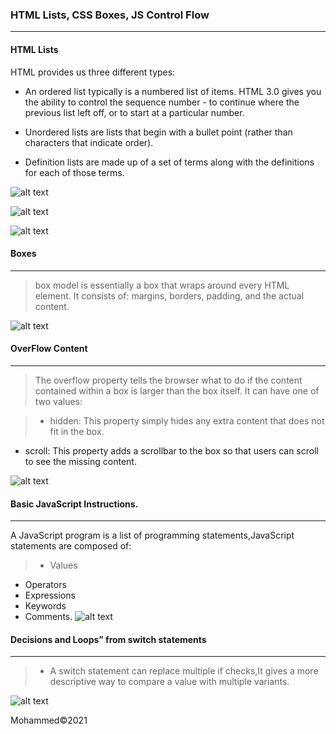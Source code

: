 ### HTML Lists, CSS Boxes, JS Control Flow
-----
#### HTML Lists
HTML provides us three different types:

* An ordered list typically is a numbered list of items. HTML 3.0 gives you the ability to control the sequence number - to continue where the previous list left off, or to start at a particular number.

* Unordered lists are lists that begin with a bullet point
(rather than characters that indicate order).
* Definition lists are made up of a set of terms along with the definitions for each of those terms.

![alt text](https://i2.wp.com/www.tutorialbrain.com/wp-content/uploads/2019/01/ordered-list.jpg?fit=474%2C397&ssl=1.png)

![alt text](https://static.javatpoint.com/htmlpages/images/html-unordered-list-bulleted-list.png)

![alt text](https://cdn.educba.com/academy/wp-content/uploads/2019/12/html-descrition-list-op-6-PNG-300x154.png)

#### Boxes
------
>box model is essentially a box that wraps around every HTML element. It consists of: margins, borders, padding, and the actual content.

![alt text](https://i.stack.imgur.com/PSuyr.png.png)

#### OverFlow Content 
---------------------
>The overflow property tells the
browser what to do if the content
contained within a box is larger
than the box itself. It can have
one of two values:

>* hidden:
This property simply hides any
extra content that does not fit in
the box.
* scroll:
This property adds a scrollbar to
the box so that users can scroll
to see the missing content.

![alt text](https://codebridgeplus.com/wp-content/uploads/Csslist2_overflow.png)

#### Basic JavaScript Instructions.
---
A JavaScript program is a list of programming statements,JavaScript statements are composed of:

>* Values
* Operators
* Expressions
* Keywords
* Comments.
 ![alt text](https://slideplayer.com/slide/12442254/74/images/18/JavaScript+Syntax+JavaScript+syntax+is+the+set+of+rules%2C+how+JavaScript+programs+are+constructed.+JavaScript+is+a+programming+language.jpg)



#### Decisions and Loops” from switch statements 
----
> * A switch statement can replace multiple if checks,It gives a more descriptive way to compare a value with multiple variants.

![alt text](https://www.javascripttutorial.net/wp-content/uploads/2016/08/JavaScript-switch-case.png)




Mohammed&copy;2021